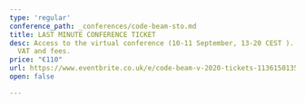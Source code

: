 ```yaml
---
type: 'regular'
conference_path: _conferences/code-beam-sto.md
title: LAST MINUTE CONFERENCE TICKET
desc: Access to the virtual conference (10-11 September, 13-20 CEST ). Price excludes
  VAT and fees.
price: "€110"
url: https://www.eventbrite.co.uk/e/code-beam-v-2020-tickets-113615013564
open: false

---
```

